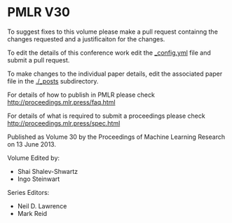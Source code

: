 # PMLR V30

To suggest fixes to this volume please make a pull request containng the changes requested and a justificaiton for the changes.

To edit the details of this conference work edit the [_config.yml](./_config.yml) file and submit a pull request.

To make changes to the individual paper details, edit the associated paper file in the [./_posts](./_posts) subdirectory.

For details of how to publish in PMLR please check http://proceedings.mlr.press/faq.html

For details of what is required to submit a proceedings please check http://proceedings.mlr.press/spec.html



Published as Volume 30 by the Proceedings of Machine Learning Research on 13 June 2013.

Volume Edited by:
  * Shai Shalev-Shwartz
  * Ingo Steinwart

Series Editors:
  * Neil D. Lawrence
  * Mark Reid
